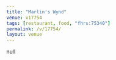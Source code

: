 ```yaml
---
title: "Marlin's Wynd"
venue: v17754
tags: [restaurant, food, "fhrs:75340"]
permalink: /v/17754/
layout: venue
---
```

null